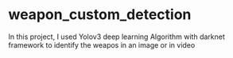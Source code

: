 # weapon_custom_detection
In this project, I used Yolov3 deep learning Algorithm with darknet framework to identify the weapos in an image or in video
